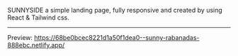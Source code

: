 SUNNYSIDE
a simple landing page, fully responsive and created by using React & Tailwind css. 

-----------------------------------------------------
Preview:
https://68be0bcec8221d1a50f1dea0--sunny-rabanadas-888ebc.netlify.app/
